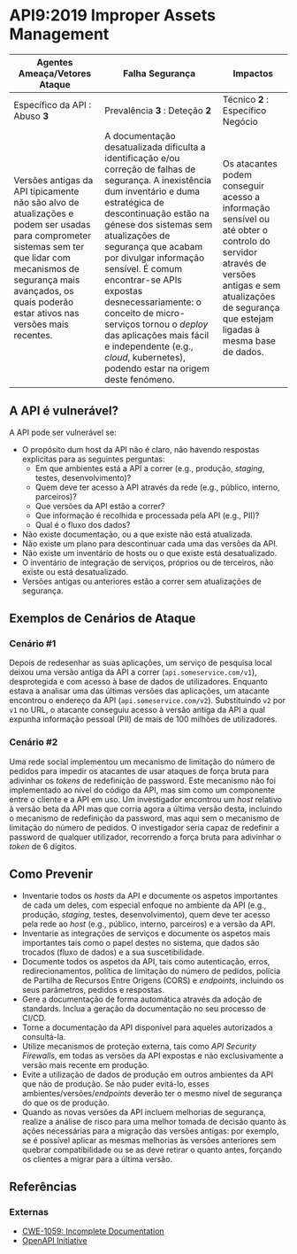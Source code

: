 # API9:2019 Improper Assets Management

| Agentes Ameaça/Vetores Ataque | Falha Segurança | Impactos |
| - | - | - |
| Específico da API : Abuso **3** | Prevalência **3** : Deteção **2** | Técnico **2** : Específico Negócio |
| Versões antigas da API tipicamente não são alvo de atualizações e podem ser usadas para comprometer sistemas sem ter que lidar com mecanismos de segurança mais avançados, os quais poderão estar ativos nas versões mais recentes. | A documentação desatualizada dificulta a identificação e/ou correção de falhas de segurança. A inexistência dum inventário e duma estratégica de descontinuação estão na génese dos sistemas sem atualizações de segurança que acabam por divulgar informação sensível. É comum encontrar-se APIs expostas desnecessariamente: o conceito de micro-serviços tornou o _deploy_ das aplicações mais fácil e independente (e.g., _cloud_, kubernetes), podendo estar na origem deste fenómeno. | Os atacantes podem conseguir acesso a informação sensível ou até obter o controlo do servidor através de versões antigas e sem atualizações de segurança que estejam ligadas à mesma base de dados. |

## A API é vulnerável?

A API pode ser vulnerável se:

* O propósito dum host da API não é claro, não havendo respostas explicitas para
  as seguintes perguntas:
    * Em que ambientes está a API a correr (e.g., produção, _staging_, testes,
      desenvolvimento)?
    * Quem deve ter acesso à API através da rede (e.g., público, interno,
      parceiros)?
    * Que versões da API estão a correr?
    * Que informação é recolhida e processada pela API (e.g., PII)?
    * Qual é o fluxo dos dados?
* Não existe documentação, ou a que existe não está atualizada.
* Não existe um plano para descontinuar cada uma das versões da API.
* Não existe um inventário de hosts ou o que existe está desatualizado.
* O inventário de integração de serviços, próprios ou de terceiros, não existe
  ou está desatualizado.
* Versões antigas ou anteriores estão a correr sem atualizações de segurança.

## Exemplos de Cenários de Ataque

### Cenário #1

Depois de redesenhar as suas aplicações, um serviço de pesquisa local deixou
uma versão antiga da API a correr (`api.someservice.com/v1`), desprotegida e com
acesso à base de dados de utilizadores. Enquanto estava a analisar uma das
últimas versões das aplicações, um atacante encontrou o endereço da API
(`api.someservice.com/v2`). Substituindo `v2` por `v1` no URL, o atacante
conseguiu acesso à versão antiga da API a qual expunha informação pessoal (PII)
de mais de 100 milhões de utilizadores.

### Cenário #2

Uma rede social implementou um mecanismo de limitação do número de pedidos para
impedir os atacantes de usar ataques de força bruta para adivinhar os _tokens_
de redefinição de password. Este mecanismo não foi implementado ao nível do
código da API, mas sim como um componente entre o cliente e a API em uso. Um
investigador encontrou um _host_ relativo à versão beta da API mas que corria
agora a última versão desta, incluindo o mecanismo de redefinição da password,
mas aqui sem o mecanismo de limitação do número de pedidos. O investigador seria
capaz de redefinir a password de qualquer utilizador, recorrendo a força bruta
para adivinhar o _token_ de 6 dígitos.

## Como Prevenir

* Inventarie todos os _hosts_ da API e documente os aspetos importantes de cada
  um deles, com especial enfoque no ambiente da API (e.g., produção, _staging_,
  testes, desenvolvimento), quem deve ter acesso pela rede ao _host_ (e.g.,
  público, interno, parceiros) e a versão da API.
* Inventarie as integrações de serviços e documente os aspetos mais importantes
  tais como o papel destes no sistema, que dados são trocados (fluxo de dados) e
  a sua suscetibilidade.
* Documente todos os aspetos da API, tais como autenticação, erros,
  redirecionamentos, política de limitação do número de pedidos, polícia de
  Partilha de Recursos Entre Origens (CORS) e _endpoints_, incluindo os seus
  parâmetros, pedidos e respostas.
* Gere a documentação de forma automática através da adoção de standards. Inclua
  a geração da documentação no seu processo de CI/CD.
* Torne a documentação da API disponível para aqueles autorizados a consultá-la.
* Utilize mecanismos de proteção externa, tais como _API Security Firewalls_, em
  todas as versões da API expostas e não exclusivamente a versão mais recente em
  produção.
* Evite a utilização de dados de produção em outros ambientes da API que não de
  produção. Se não puder evitá-lo, esses ambientes/versões/_endpoints_ deverão
  ter o mesmo nível de segurança do que os de produção.
* Quando as novas versões da API incluem melhorias de segurança, realize a
  análise de risco para uma melhor tomada de decisão quanto às ações necessárias
  para a migração das versões antigas: por exemplo, se é possível aplicar as
  mesmas melhorias às versões anteriores sem quebrar compatibilidade ou se as
  deve retirar o quanto antes, forçando os clientes a migrar para a última
  versão.

## Referências

### Externas

* [CWE-1059: Incomplete Documentation][1]
* [OpenAPI Initiative][2]

[1]: https://cwe.mitre.org/data/definitions/1059.html
[2]: https://www.openapis.org/
